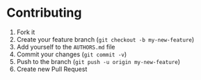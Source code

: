 # Contributing

1. Fork it
2. Create your feature branch (`git checkout -b my-new-feature`)
3. Add yourself to the `AUTHORS.md` file
4. Commit your changes (`git commit -v`)
5. Push to the branch (`git push -u origin my-new-feature`)
6. Create new Pull Request
